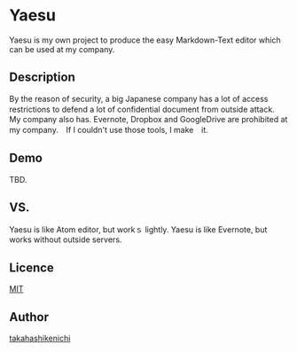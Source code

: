 Yaesu
====
Yaesu is my own project to produce the easy Markdown-Text editor which can be used at my company.

## Description
By the reason of security, a big Japanese company has a lot of access restrictions to defend a lot of confidential document from outside attack.　My company also has. Evernote, Dropbox and GoogleDrive are prohibited at my company.　If I couldn't use those tools, I make　it.

## Demo
TBD.

## VS. 
Yaesu is like Atom editor, but workｓ lightly.
Yaesu is like Evernote, but works without outside servers.

## Licence
[MIT](https://github.com/tcnksm/tool/blob/master/LICENCE)

## Author
[takahashikenichi](https://github.com/takahashikenichi)
